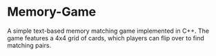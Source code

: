 # Memory-Game
A simple text-based memory matching game implemented in C++. The game features a 4x4 grid of cards, which players can flip over to find matching pairs.
